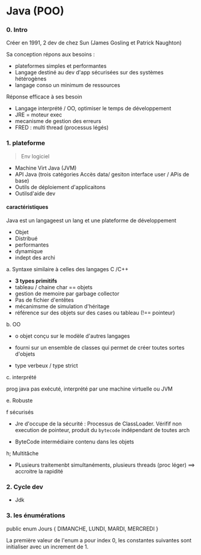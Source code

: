 # Java (POO)

### 0. Intro

Créer en 1991, 2 dev de chez Sun (James Gosling et Patrick Naughton)

Sa conception répons aux besoins :
- plateformes simples et performantes
- Langage destiné au dev d'app sécurisées sur des systèmes hétérogènes
- langage conso un minimum de ressources

Réponse efficace à ses besoin
- Langage interprété / OO, optimiser le temps de développement
- JRE = moteur exec
- mecanisme de gestion des erreurs
- FRED : multi thread (processus légés)

### 1. plateforme

> Env logiciel

- Machine Virt Java (JVM)
- API Java (trois catégories Accès data/ gesiton interface user / APis de base)
- Outils de déploiement d'applicaitons
- Outilsd'aide dev

#### caractéristiques

Java est un langageest un lang et une plateforme de développement

- Objet
- Distribué
- performantes
- dynamique
- indept des archi

a. Syntaxe similaire à celles des langages C /C++

- **3 types primitifs**
- tableau / chaine char == objets
- gestion de memoire par garbage collector
- Pas de fichier d'entêtes
- mécanimsme de simulation d'héritage
- référence sur des objets sur des cases ou tableau (!== pointeur)

b. OO

- o objet conçu sur le modèle d'autres langages
- fourni sur un ensemble de classes qui permet de créer toutes sortes d'objets

- type verbeux / type strict

c. interprété

prog java pas exécuté, interprété par une machine virtuelle ou JVM

e. Robuste

f sécurisés

- Jre d'occupe de la sécurité : Processus de ClassLoader. Vérifif non execution de pointeur, 
produit du `bytecode` indépendant de toutes arch

- ByteCode intermédiaire contenu dans les objets

h; Multitâche

- PLusieurs traitemenbt simultanéments, plusieurs threads (proc léger) ==> accroitre la rapidité

### 2. Cycle dev

- Jdk

### 3. les énumérations

public enum Jours
{
    DIMANCHE,
    LUNDI,
    MARDI,
    MERCREDI
}

La première valeur de l'enum a pour index 0,
les constantes suivantes sont initialiser avec un increment de 1.

### 